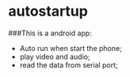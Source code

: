 autostartup
===========

###This is a android app:
  - Auto run when start the phone;
  - play video and audio;
  - read the data from serial port;
